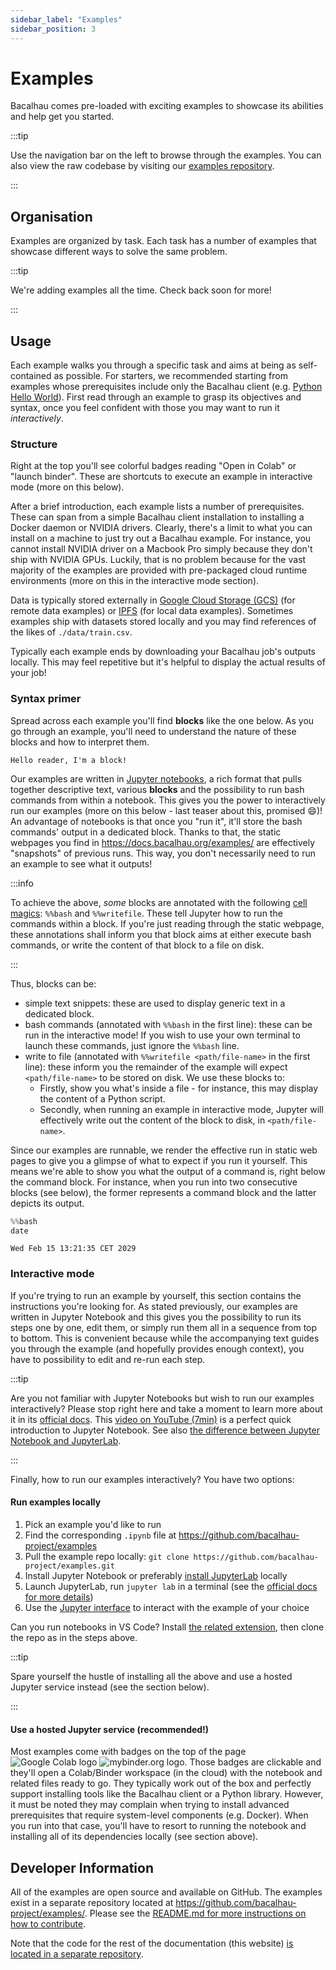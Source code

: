 ```yaml
---
sidebar_label: "Examples"
sidebar_position: 3
---
```

# Examples

Bacalhau comes pre-loaded with exciting examples to showcase its abilities and help get you started.

:::tip

Use the navigation bar on the left to browse through the examples. You can also view the raw codebase by visiting our [examples repository](https://github.com/bacalhau-project/examples).

:::

## Organisation

Examples are organized by task. Each task has a number of examples that showcase different ways to solve the same problem.

:::tip

We're adding examples all the time. Check back soon for more!

:::

## Usage

Each example walks you through a specific task and aims at being as self-contained as possible.
For starters, we recommended starting from examples whose prerequisites include only the Bacalhau client (e.g. [Python Hello World](../setting-up/workload-onboarding/Prolog-Hello-World/index.md)).
First read through an example to grasp its objectives and syntax, once you feel confident with those you may want to run it *interactively*.

### Structure

Right at the top you'll see colorful badges reading "Open in Colab" or "launch binder". These are shortcuts to execute an example in interactive mode (more on this below).

After a brief introduction, each example lists a number of prerequisites. These can span from a simple Bacalhau client installation to installing a Docker daemon or NVIDIA drivers.
Clearly, there's a limit to what you can install on a machine to just try out a Bacalhau example.
For instance, you cannot install NVIDIA driver on a Macbook Pro simply because they don't ship with NVIDIA GPUs.
Luckily, that is no problem because for the vast majority of the examples are provided with pre-packaged cloud runtime environments (more on this in the interactive mode section).

Data is typically stored externally in [Google Cloud Storage (GCS)](https://en.wikipedia.org/wiki/Google_Cloud_Storage) (for remote data examples) or [IPFS](https://docs.ipfs.tech/) (for local data examples).
Sometimes examples ship with datasets stored locally and you may find references of the likes of `./data/train.csv`.


Typically each example ends by downloading your Bacalhau job's outputs locally.
This may feel repetitive but it's helpful to display the actual results of your job!

### Syntax primer

Spread across each example you'll find **blocks** like the one below.
As you go through an example, you'll need to understand the nature of these blocks and how to interpret them.

```
Hello reader, I'm a block!
```


Our examples are written in [Jupyter notebooks](https://jupyterlab.readthedocs.io/en/stable/index.html), a rich format that pulls together descriptive text, various **blocks** and the possibility to run bash commands from within a notebook.
This gives you the power to interactively run our examples (more on this below - last teaser about this, promised :smile:)!
An advantage of notebooks is that once you "run it", it'll store the bash commands' output in a dedicated block.
Thanks to that, the static webpages you find in https://docs.bacalhau.org/examples/ are effectively "snapshots" of previous runs.
This way, you don't necessarily need to run an example to see what it outputs!

:::info

To achieve the above, *some* blocks are annotated with the following [cell magics](https://ipython.readthedocs.io/en/stable/interactive/magics.html#cell-magics): `%%bash` and `%%writefile`.
These tell Jupyter how to run the commands within a block.
If you're just reading through the static webpage, these annotations shall inform you that block aims at either execute bash commands, or write the content of that block to a file on disk.

:::

Thus, blocks can be:

* simple text snippets: these are used to display generic text in a dedicated block.
* bash commands (annotated with `%%bash` in the first line): these can be run in the interactive mode! If you wish to use your own terminal to launch these commands, just ignore the `%%bash` line.
* write to file (annotated with `%%writefile <path/file-name>` in the first line): these inform you the remainder of the example will expect `<path/file-name>` to be stored on disk. We use these blocks to:
  * Firstly, show you what's inside a file - for instance, this may display the content of a Python script.
  * Secondly, when running an example in interactive mode, Jupyter will effectively write out the content of the block to disk, in `<path/file-name>`.

Since our examples are runnable, we render the effective run in static web pages to give you a glimpse of what to expect if you run it yourself.
This means we're able to show you what the output of a command is, right below the command block.
For instance, when you run into two consecutive blocks (see below), the former represents a command block and the latter depicts its output.

```python
%%bash
date
```

    Wed Feb 15 13:21:35 CET 2029


### Interactive mode

If you're trying to run an example by yourself, this section contains the instructions you're looking for.
As stated previously, our examples are written in Jupyter Notebook and this gives you the possibility to run its steps one by one, edit them, or simply run them all in a sequence from top to bottom.
This is convenient because while the accompanying text guides you through the example (and hopefully provides enough context), you have to possibility to edit and re-run each step.

:::tip

Are you not familiar with Jupyter Notebooks but wish to run our examples interactively?
Please stop right here and take a moment to learn more about it in its [official docs](https://jupyterlab.readthedocs.io/en/stable/index.html).
This [video on YouTube (7min)](https://www.youtube.com/watch?v=jZ952vChhuI) is a perfect quick introduction to Jupyter Notebook.
See also [the difference between Jupyter Notebook and JupyterLab](https://stackoverflow.com/questions/50982686/what-is-the-difference-between-jupyter-notebook-and-jupyterlab/).

:::

Finally, how to run our examples interactively?
You have two options:

#### Run examples locally

1. Pick an example you'd like to run
1. Find the corresponding `.ipynb` file at https://github.com/bacalhau-project/examples
1. Pull the example repo locally: `git clone https://github.com/bacalhau-project/examples.git`
1. Install Jupyter Notebook or preferably [install JupyterLab](https://jupyterlab.readthedocs.io/en/stable/getting_started/installation.html) locally
1. Launch JupyterLab, run `jupyter lab` in a terminal (see the [official docs for more details](https://jupyterlab.readthedocs.io/en/stable/getting_started/starting.html))
1. Use the [Jupyter interface](https://jupyterlab.readthedocs.io/en/stable/user/interface.html) to interact with the example of your choice

Can you run notebooks in VS Code? Install [the related extension](https://marketplace.visualstudio.com/items?itemName=ms-toolsai.jupyter), then clone the repo as in the steps above.

:::tip

Spare yourself the hustle of installing all the above and use a hosted Jupyter service instead (see the section below).

:::
#### Use a hosted Jupyter service (recommended!)

Most examples come with badges on the top of the page <img src="https://colab.research.google.com/assets/colab-badge.svg" alt="Google Colab logo" /> <img src="https://mybinder.org/badge.svg" alt="mybinder.org logo" />.
Those badges are clickable and they'll open a Colab/Binder workspace (in the cloud) with the notebook and related files ready to go.
They typically work out of the box and perfectly support installing tools like the Bacalhau client or a Python library.
However, it must be noted they may complain when trying to install advanced prerequisites that require system-level components (e.g. Docker). When you run into that case, you'll have to resort to running the notebook and installing all of its dependencies locally (see section above).

## Developer Information

All of the examples are open source and available on GitHub. The examples exist in a separate repository located at https://github.com/bacalhau-project/examples/. Please see the [README.md for more instructions on how to contribute](https://github.com/bacalhau-project/examples/README.md).

Note that the code for the rest of the documentation (this website) [is located in a separate repository](https://github.com/bacalhau-project/bacalhau/tree/main/docs).
